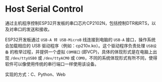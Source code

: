 # Host Serial Control

通过主机程序控制ESP32开发板的串口芯片CP2102N，包括控制DTR和RTS，以及对串口的发送和接收。

ESP32开发板通过 `USB-A 转 USB-MicroB` 线连接到电脑的 `USB-A` 接口，操作系统会加载相应的 USB 驱动程序（例如：cp210x.ko）。这个驱动程序负责处理 `USB设备` 的枚举过程，并提供一个虚拟 `COM端口` (即VCP)，具体的体现形式是在电脑上出现 `/dev/ttyUSB0` 或 `/dev/ttyACM0` 或 `COM0`，不同的系统体现形式有所不同，使得软件可以像使用传统的串行端口一样使用该设备。



实现的方式：C、Python、Web

